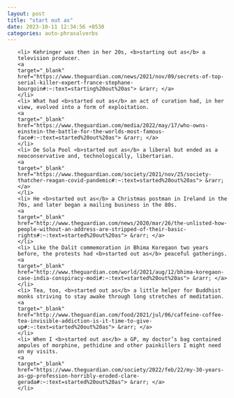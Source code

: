 ```yaml
---
layout: post
title: "start out as"
date: 2023-10-11 12:34:56 +0530
categories: auto-phrasalverbs
---
```

<ol>

    <li> Kehringer was then in her 20s, <b>starting out as</b> a television producer.
    <a 
    target="_blank" 
    href="https://www.theguardian.com/news/2021/nov/09/secrets-of-top-serial-killer-expert-france-stephane-bourgoin#:~:text=starting%20out%20as"> &rarr; </a>
    </li>
    <li> What had <b>started out as</b> an act of curation had, in her view, evolved into a form of exploitation.
    <a 
    target="_blank" 
    href="https://www.theguardian.com/media/2022/may/17/who-owns-einstein-the-battle-for-the-worlds-most-famous-face#:~:text=started%20out%20as"> &rarr; </a>
    </li>
    <li> De Sola Pool <b>started out as</b> a liberal but ended as a neoconservative and, technologically, libertarian.
    <a 
    target="_blank" 
    href="https://www.theguardian.com/society/2021/nov/25/society-thatcher-reagan-covid-pandemic#:~:text=started%20out%20as"> &rarr; </a>
    </li>
    <li> He <b>started out as</b> a Christmas postman in Ireland in the 70s, and later began a mailing business in the 80s.
    <a 
    target="_blank" 
    href="http://www.theguardian.com/news/2020/mar/26/the-unlisted-how-people-without-an-address-are-stripped-of-their-basic-rights#:~:text=started%20out%20as"> &rarr; </a>
    </li>
    <li> Like the Dalit commemoration in Bhima Koregaon two years before, the protests had <b>started out as</b> peaceful gatherings.
    <a 
    target="_blank" 
    href="http://www.theguardian.com/world/2021/aug/12/bhima-koregaon-case-india-conspiracy-modi#:~:text=started%20out%20as"> &rarr; </a>
    </li>
    <li> Tea, too, <b>started out as</b> a little helper for Buddhist monks striving to stay awake through long stretches of meditation.
    <a 
    target="_blank" 
    href="http://www.theguardian.com/food/2021/jul/06/caffeine-coffee-tea-invisible-addiction-is-it-time-to-give-up#:~:text=started%20out%20as"> &rarr; </a>
    </li>
    <li> When I <b>started out as</b> a GP, my doctor’s bag contained ampules of morphine, pethidine and other painkillers I might need on my visits.
    <a 
    target="_blank" 
    href="https://www.theguardian.com/society/2022/feb/22/my-30-years-as-gp-profession-horribly-eroded-clare-gerada#:~:text=started%20out%20as"> &rarr; </a>
    </li>